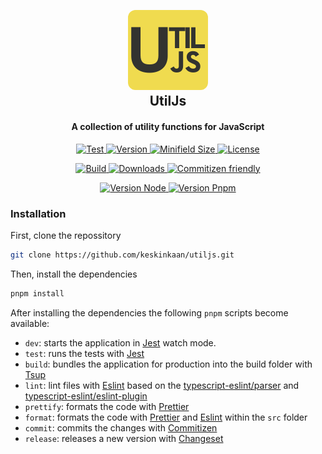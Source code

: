 <h2 align="center">
  <br>
  <img src="./assets/utiljs.png" alt="EeJs" width="128" style="border-radius:12px;"></a>
  <br>
  UtilJs
  <br>
</h2>

<h4 align="center">A collection of utility functions for JavaScript</h4>

<p align="center">
  <a href="https://github.com/keskinkaan/utiljs/actions/workflows/main.yaml" target="_self">
    <img src="https://github.com/keskinkaan/utiljs/actions/workflows/main.yaml/badge.svg" alt="Test"/> 
  </a>
  <a href="https://www.npmjs.com/package/@kinbay/utiljs" target="_blank">
    <img src="https://img.shields.io/github/package-json/v/keskinkaan/utiljs" alt="Version"/>
  </a>
  <a href="https://www.npmjs.com/package/@kinbay/utiljs" target="_blank">
    <img src="https://img.shields.io/bundlephobia/min/%40kinbay%2Futiljs?color=blue" alt="Minifield Size"/>
  </a>
  <a href="https://github.com/keskinkaan/utiljs/blob/dev/LICENSE" target="_self">
    <img src="https://img.shields.io/github/license/keskinkaan/utiljs?color=blue" alt="License"/>
  </a>
</p>

<p align="center">
  <a href="https://www.npmjs.com/package/@kinbay/utiljs" target="_blank">
    <img src="https://img.shields.io/github/actions/workflow/status/keskinkaan/utiljs/main.yaml?branch=dev&color=green" alt="Build"/> 
  </a>
  <a href="https://www.npmjs.com/package/@kinbay/utiljs" target="_blank">
    <img src="https://img.shields.io/npm/dt/%40kinbay%2Futiljs" alt="Downloads"/> 
  </a>
  <a href="http://commitizen.github.io/cz-cli/" target="_blank">
    <img src="https://img.shields.io/badge/commitizen-friendly-blue.svg" alt="Commitizen friendly"/> 
  </a>
</p>

<p align="center">
  <a href="" target="_blank">
    <img src="https://img.shields.io/node/v/%40kinbay%2Futiljs" alt="Version Node"/> 
  </a>
  <a href="https://pnpm.io/installation" target="_blank">
    <img src="https://img.shields.io/badge/pnpm-%3E%3D%209.1.0-blue.svg" alt="Version Pnpm"/> 
  </a>
</p>

### Installation

First, clone the repossitory

```sh
git clone https://github.com/keskinkaan/utiljs.git
```

Then, install the dependencies

```sh
pnpm install
```

After installing the dependencies the following `pnpm` scripts become available:

- `dev`: starts the application in [Jest](https://jestjs.io/) watch mode.
- `test`: runs the tests with [Jest](https://jestjs.io/)
- `build`: bundles the application for production into the build folder with [Tsup](https://tsup.egoist.dev)
- `lint`: lint files with [Eslint](https://eslint.org/) based on the [typescript-eslint/parser](https://typescript-eslint.io/packages/parser/) and [typescript-eslint/eslint-plugin](https://typescript-eslint.io/)
- `prettify`: formats the code with [Prettier](https://prettier.io/)
- `format`: formats the code with [Prettier](https://prettier.io/) and [Eslint](https://eslint.org/) within the `src` folder
- `commit`: commits the changes with [Commitizen](http://commitizen.github.io/cz-cli/)
- `release`: releases a new version with [Changeset]()
